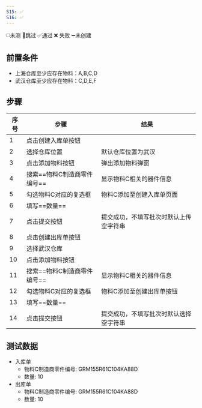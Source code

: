 ```yaml
---
S15: ✅
S16: ✅
---
```

◻️未测    🚫跳过     ✅通过    ❌ 失败    ➖未创建

## 前置条件

- 上海仓库至少应存在物料：A,B,C,D
- 武汉仓库至少应存在物料：C,D,E,F

## 步骤

| 序号  | 步骤               | 结果                  |
| --- | ---------------- | ------------------- |
| 1   | 点击创建入库单按钮        |                     |
| 2   | 选择仓库位置           | 默认仓库位置为武汉           |
| 3   | 点击添加物料按钮         | 弹出添加物料弹窗            |
| 4   | 搜索==物料C制造商零件编号== | 显示物料C相关的器件信息        |
| 5   | 勾选物料C对应的复选框      | 物料C添加至创建入库单页面       |
| 6   | 填写==数量==         |                     |
| 7   | 点击提交按钮           | 提交成功，不填写批次时默认上传空字符串 |
| 8   | 点击创建出库单按钮        |                     |
| 9   | 选择武汉仓库           |                     |
| 10  | 点击添加物料按钮         |                     |
| 11  | 搜索==物料C制造商零件编号== | 显示物料C相关的器件信息        |
| 12  | 勾选物料C对应的复选框      | 物料C添加至创建出库单按钮       |
| 13  | 填写==数量==         |                     |
| 14  | 点击提交按钮           | 提交成功，不填写批次时默认选择空字符串 |

## 测试数据

- 入库单
	- 物料C制造商零件编号: GRM155R61C104KA88D
	- 数量: 10
- 出库单
	- 物料C制造商零件编号: GRM155R61C104KA88D
	- 数量: 10

